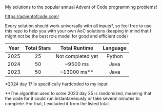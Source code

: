 My solutions to the popular annual Advent of Code programming problems!

https://adventofcode.com/

Every solution should work universally with all inputs*, so feel free to use this repo to help you with your own AoC solutions (keeping in mind that I might not be the best role model for good and efficient code)


| Year | Total Stars |   Total Runtime    |  Language  |
|:----:|:-----------:|:------------------:|:----------:|
| 2025 |     25      | Not completed yet  |   Python   |
| 2024 |     50      |      ~9500 ms      |    Java    |
| 2023 |     50      |    ~13000 ms**     |    Java    |

*2024 day 17 is specifically hardcoded to my input

**The algorithm used to solve 2023 day 25 is randomized, meaning that the code for it could run instantaneously or take several minutes to complete. For that, I excluded it from the listed total.


